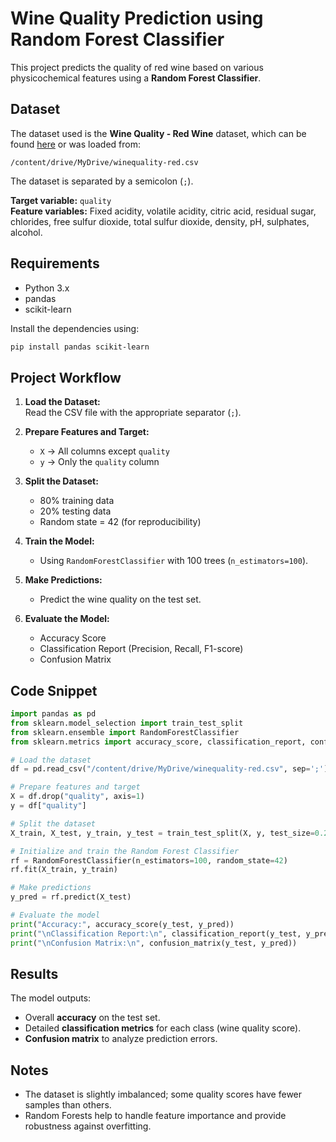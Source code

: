 # Wine Quality Prediction using Random Forest Classifier

This project predicts the quality of red wine based on various physicochemical features using a **Random Forest Classifier**.

## Dataset
The dataset used is the **Wine Quality - Red Wine** dataset, which can be found [here](https://archive.ics.uci.edu/ml/datasets/wine+quality) or was loaded from:
```
/content/drive/MyDrive/winequality-red.csv
```
The dataset is separated by a semicolon (`;`).

**Target variable:** `quality`  
**Feature variables:** Fixed acidity, volatile acidity, citric acid, residual sugar, chlorides, free sulfur dioxide, total sulfur dioxide, density, pH, sulphates, alcohol.

## Requirements
- Python 3.x
- pandas
- scikit-learn

Install the dependencies using:
```bash
pip install pandas scikit-learn
```

## Project Workflow

1. **Load the Dataset:**  
   Read the CSV file with the appropriate separator (`;`).

2. **Prepare Features and Target:**
   - `X` → All columns except `quality`
   - `y` → Only the `quality` column

3. **Split the Dataset:**
   - 80% training data
   - 20% testing data
   - Random state = 42 (for reproducibility)

4. **Train the Model:**
   - Using `RandomForestClassifier` with 100 trees (`n_estimators=100`).

5. **Make Predictions:**
   - Predict the wine quality on the test set.

6. **Evaluate the Model:**
   - Accuracy Score
   - Classification Report (Precision, Recall, F1-score)
   - Confusion Matrix

## Code Snippet
```python
import pandas as pd
from sklearn.model_selection import train_test_split
from sklearn.ensemble import RandomForestClassifier
from sklearn.metrics import accuracy_score, classification_report, confusion_matrix

# Load the dataset
df = pd.read_csv("/content/drive/MyDrive/winequality-red.csv", sep=';')

# Prepare features and target
X = df.drop("quality", axis=1)
y = df["quality"]

# Split the dataset
X_train, X_test, y_train, y_test = train_test_split(X, y, test_size=0.2, random_state=42)

# Initialize and train the Random Forest Classifier
rf = RandomForestClassifier(n_estimators=100, random_state=42)
rf.fit(X_train, y_train)

# Make predictions
y_pred = rf.predict(X_test)

# Evaluate the model
print("Accuracy:", accuracy_score(y_test, y_pred))
print("\nClassification Report:\n", classification_report(y_test, y_pred))
print("\nConfusion Matrix:\n", confusion_matrix(y_test, y_pred))
```

## Results
The model outputs:
- Overall **accuracy** on the test set.
- Detailed **classification metrics** for each class (wine quality score).
- **Confusion matrix** to analyze prediction errors.

## Notes
- The dataset is slightly imbalanced; some quality scores have fewer samples than others.
- Random Forests help to handle feature importance and provide robustness against overfitting.

